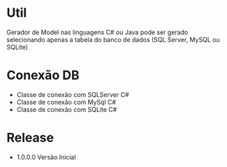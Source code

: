 # Util
Gerador de Model nas linguagens C# ou Java
pode ser gerado selecionando apenas a tabela do banco de dados (SQL Server, MySQL ou SQLite)

# Conexão DB
* Classe de conexão com SQLServer C#
* Classe de conexão com MySql C#
* Classe de conexão com SQLite C#

# Release
* 1.0.0.0
Versão Inicial
